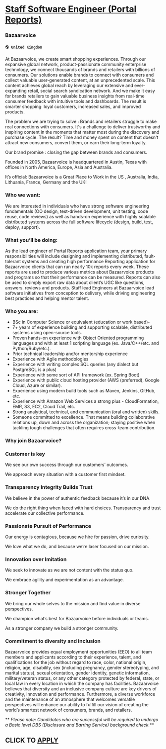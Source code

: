 # [Staff Software Engineer (Portal Reports)](https://www.remotewlb.com/apply/staff-software-engineer-portal-reports)  
### Bazaarvoice  
#### `🌎 United Kingdom`  

At Bazaarvoice, we create smart shopping experiences. Through our expansive global network, product-passionate community enterprise technology, we connect thousands of brands and retailers with billions of consumers. Our solutions enable brands to connect with consumers and collect valuable user-generated content, at an unprecedented scale. This content achieves global reach by leveraging our extensive and ever-expanding retail, social search syndication network. And we make it easy for brands retailers to gain valuable business insights from real-time consumer feedback with intuitive tools and dashboards. The result is smarter shopping: loyal customers, increased sales, and improved products.

The problem we are trying to solve : Brands and retailers struggle to make real connections with consumers. It's a challenge to deliver trustworthy and inspiring content in the moments that matter most during the discovery and purchase cycle. The result? Time and money spent on content that doesn't attract new consumers, convert them, or earn their long-term loyalty.

Our brand promise : closing the gap between brands and consumers.

Founded in 2005, Bazaarvoice is headquartered in Austin, Texas with offices in North America, Europe, Asia and Australia.

It’s official: Bazaarvoice is a Great Place to Work in the US , Australia, India, Lithuania, France, Germany and the UK!

### Who we want:

We are interested in individuals who have strong software engineering fundamentals (OO design, test-driven development, unit testing, code reuse, code reviews) as well as hands-on experience with highly scalable distributed systems across the full software lifecycle (design, build, test, deploy, support).

### What you’ll be doing:

As the lead engineer of Portal Reports application team, your primary responsibilities will include designing and implementing distributed, fault-tolerant systems and creating high performance Reporting application for Bazaarvoice clients that can run nearly 10k reports every week. These reports are used to produce various metrics about Bazaarvoice products and programs so that their performance can be measured. Reports can also be used to simply export raw data about client’s UGC like questions, answers. reviews and products. Staff lead Engineers at Bazaarvoice lead software initiatives from conception to delivery, while driving engineering best practices and helping mentor talent.

### Who you are:

  * BSc in Computer Science or equivalent (education or work based)-
  * 7+ years of experience building and supporting scalable, distributed systems using open-source tools.
  * Proven hands-on experience with Object Oriented programming languages and with at least 1 scripting language (ex. Java/C++/etc. and Python/Ruby/etc.).
  * Prior technical leadership and/or mentorship experience
  * Experience with Agile methodologies
  * Experience with writing complex SQL queries (any dialect but PostgreSQL is a plus)
  * Experience with some sort of API framework (ex. Spring Boot)
  * Experience with public cloud hosting provider (AWS (preferred), Google Cloud, Azure or similar).
  * Experience using modern build tools such as Maven, Jenkins, GitHub, etc.
  * Experience with Amazon Web Services a strong plus - CloudFormation, EMR, S3, EC2, Cloud Trail, etc.
  * Strong analytical, technical, and communication (oral and written) skills.
  * Someone committed to excellence. That means building collaborative relations up, down and across the organization; staying positive when tackling tough challenges that often requires cross-team contribution.

### Why join Bazaarvoice?

### Customer is key

We see our own success through our customers’ outcomes.

We approach every situation with a customer first mindset.

### Transparency Integrity Builds Trust

We believe in the power of authentic feedback because it’s in our DNA.

We do the right thing when faced with hard choices. Transparency and trust accelerate our collective performance.

### Passionate Pursuit of Performance

Our energy is contagious, because we hire for passion, drive curiosity.

We love what we do, and because we’re laser focused on our mission.

### Innovation over Imitation

We seek to innovate as we are not content with the status quo.

We embrace agility and experimentation as an advantage.

### Stronger Together

We bring our whole selves to the mission and find value in diverse perspectives.

We champion what’s best for Bazaarvoice before individuals or teams.

As a stronger company we build a stronger community.

### Commitment to diversity and inclusion

Bazaarvoice provides equal employment opportunities (EEO) to all team members and applicants according to their experience, talent, and qualifications for the job without regard to race, color, national origin, religion, age, disability, sex (including pregnancy, gender stereotyping, and marital status), sexual orientation, gender identity, genetic information, military/veteran status, or any other category protected by federal, state, or local law in every location in which the company has facilities. Bazaarvoice believes that diversity and an inclusive company culture are key drivers of creativity, innovation and performance. Furthermore, a diverse workforce and the maintenance of an atmosphere that welcomes versatile perspectives will enhance our ability to fulfill our vision of creating the world’s smartest network of consumers, brands, and retailers.

 ** _Please note: Candidates who are successful will be required to undergo a Basic level DBS (Disclosure and Barring Service) background check._**

  
## CLICK TO [APPLY](https://www.remotewlb.com/apply/staff-software-engineer-portal-reports)

